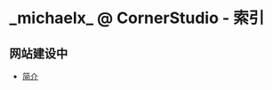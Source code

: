 <script language="javascript" type="text/javascript" src="/LanguageBar.js"></script>
<!-- # michaelx-corner -->
# \_michaelx\_ @ CornerStudio - 索引

## 网站建设中

- [简介](./introduction.md)
